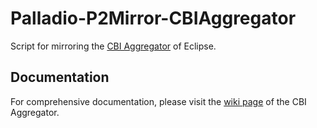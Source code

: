 # Palladio-P2Mirror-CBIAggregator
Script for mirroring the [CBI Aggregator](https://wiki.eclipse.org/CBI/aggregator) of Eclipse.

## Documentation
For comprehensive documentation, please visit the [wiki page](https://wiki.eclipse.org/CBI/aggregator) of the CBI Aggregator.